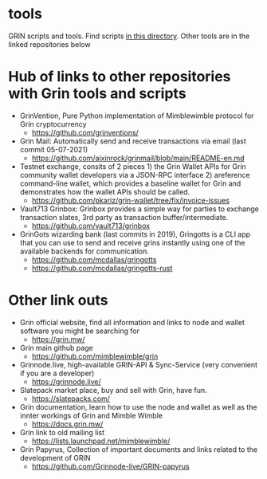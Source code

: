 # tools
GRIN scripts and tools. Find scripts [in this directory](https://github.com/grincc/tools/tree/main/scripts). Other tools are in the linked repositories below

# Hub of links to other repositories with Grin tools and scripts
* GrinVention, Pure Python implementation of Mimblewimble protocol for Grin cryptocurrency 
  + https://github.com/grinventions/
* Grin Mail: Automatically send and receive transactions via email (last commit 05-07-2021)
  + https://github.com/aixinrock/grinmail/blob/main/README-en.md
* Testnet exchange, consits of 2 pieces 1) the Grin Wallet APIs for Grin community wallet developers via a JSON-RPC interface 2) areference command-line wallet, which provides a baseline wallet for Grin and demonstrates how the wallet APIs should be called.
  + https://github.com/pkariz/grin-wallet/tree/fix/invoice-issues
* Vault713 Grinbox: Grinbox provides a simple way for parties to exchange transaction slates, 3rd party as transaction buffer/intermediate.
  + https://github.com/vault713/grinbox
* GrinGots wizarding bank (last commits in 2019), Gringotts is a CLI app that you can use to send and receive grins instantly using one of the available backends for communication.
  + https://github.com/mcdallas/gringotts
  + https://github.com/mcdallas/gringotts-rust

# Other link outs
* Grin official website, find all information and links to node and wallet software you might be searching for
  + https://grin.mw/
* Grin main github page
  + https://github.com/mimblewimble/grin
* Grinnode.live, high-available GRIN-API & Sync-Service (very convenient if you are a developer)
  + https://grinnode.live/
* Slatepack market place, buy and sell with Grin, have fun.
  + https://slatepacks.com/
* Grin documentation, learn how to use the node and wallet as well as the innter workings of Grin and Mimble Wimble
  + https://docs.grin.mw/
* Grin link to old mailing list
  + https://lists.launchpad.net/mimblewimble/
* Grin Papyrus, Collection of important documents and links related to the development of GRIN
  + https://github.com/Grinnode-live/GRIN-papyrus
